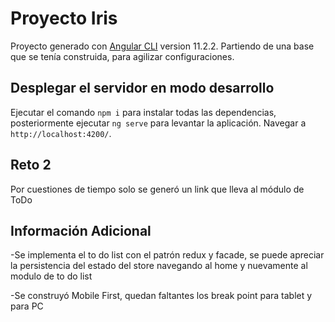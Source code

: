 # Proyecto Iris

Proyecto generado con [Angular CLI](https://github.com/angular/angular-cli) version 11.2.2.
Partiendo de una base que se tenía construida, para agilizar configuraciones.

## Desplegar el servidor en modo desarrollo

Ejecutar el comando `npm i` para instalar todas las dependencias, posteriormente ejecutar `ng serve` para levantar la aplicación.
Navegar a `http://localhost:4200/`.

## Reto 2

Por cuestiones de tiempo solo se generó un link que lleva al módulo de ToDo

## Información Adicional

-Se implementa el to do list con el patrón redux y facade, se puede apreciar la persistencia del estado del store navegando al home y nuevamente al modulo de to do list

-Se construyó Mobile First, quedan faltantes los break point para tablet y para PC

